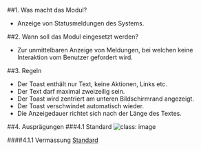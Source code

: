 ##1. Was macht das Modul?
*   Anzeige von Statusmeldungen des Systems.

##2. Wann soll das Modul eingesetzt werden?
*   Zur unmittelbaren Anzeige von Meldungen, bei welchen keine Interaktion vom Benutzer gefordert wird.

##3. Regeln
*   Der Toast enthält nur Text, keine Aktionen, Links etc.
*   Der Text darf maximal zweizeilig sein.
*   Der Toast wird zentriert am unteren Bildschirmrand angezeigt.
*   Der Toast verschwindet automatisch wieder.
*   Die Anzeigedauer richtet sich nach der Länge des Textes.

##4. Ausprägungen
###4.1 Standard
![](https://raw.githubusercontent.com/sbb-design-systems/sbb-design-system/master/mobile/modules/toast/images/MM05.png 'class: image')

####4.1.1 Vermassung
[Standard](https://sbb.invisionapp.com/d/main#/console/14051805/322943548/inspect)